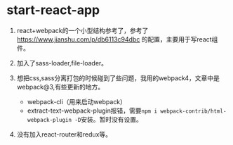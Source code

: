 # start-react-app

1. react+webpack的一个小型结构参考了，参考了<https://www.jianshu.com/p/db6113c94dbc> 的配置，主要用于写react组件。
2. 加入了sass-loader,file-loader。
3. 想把css,sass分离打包的时候碰到了些问题，我用的webpack4，文章中是webpack@3,有些更新的地方。
	* webpack-cli（用来启动webpack）
	* extract-text-webpack-plugin报错，需要`npm i webpack-contrib/html-webpack-plugin -D`安装。暂时没有设置。

4. 没有加入react-router和redux等。